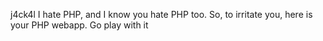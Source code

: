 j4ck4l
I hate PHP, and I know you hate PHP too. So, to irritate you, here is your PHP webapp. Go play with it
